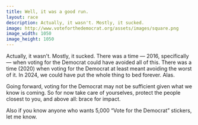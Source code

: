 ```yaml
---
title: Well, it was a good run.
layout: race
description: Actually, it wasn't. Mostly, it sucked.
image: http://www.voteforthedemocrat.org/assets/images/square.png
image_width: 1050
image_height: 1050
---
```

Actually, it wasn't. Mostly, it sucked. There was a time — 2016, specifically — when voting for the Democrat could have avoided all of this. There was a time (2020) when voting for the Democrat at least meant avoiding the worst of it. In 2024, we could have put the whole thing to bed forever. Alas.

Going forward, voting for the Democrat may not be sufficient given what we know is coming. So for now take care of yourselves, protect the people closest to you, and above all: brace for impact.

Also if you know anyone who wants 5,000 “Vote for the Democrat” stickers, let me know.
